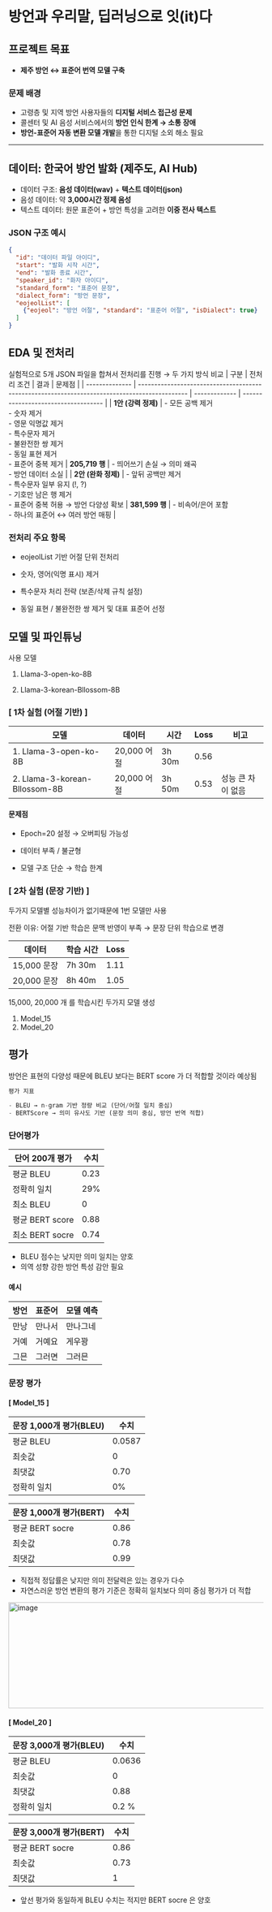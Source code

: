 # 방언과 우리말, 딥러닝으로 잇(it)다

## 프로젝트 목표
- **제주 방언 ↔ 표준어 번역 모델 구축**

### 문제 배경
- 고령층 및 지역 방언 사용자들의 **디지털 서비스 접근성 문제**
- 콜센터 및 AI 음성 서비스에서의 **방언 인식 한계 → 소통 장애**
- **방언-표준어 자동 변환 모델 개발**을 통한 디지털 소외 해소 필요

---

## 데이터: 한국어 방언 발화 (제주도, AI Hub)
- 데이터 구조: **음성 데이터(wav)** + **텍스트 데이터(json)**
- 음성 데이터: 약 **3,000시간 정제 음성**
- 텍스트 데이터: 원문 표준어 + 방언 특성을 고려한 **이중 전사 텍스트**

### JSON 구조 예시
```json
{
  "id": "데이터 파일 아이디",
  "start": "발화 시작 시간",
  "end": "발화 종료 시간",
  "speaker_id": "화자 아이디",
  "standard_form": "표준어 문장",
  "dialect_form": "방언 문장",
  "eojeolList": [
    {"eojeol": "방언 어절", "standard": "표준어 어절", "isDialect": true}
  ]
}
```
## EDA 및 전처리

실험적으로 5개 JSON 파일을 합쳐서 전처리를 진행 → 두 가지 방식 비교
| 구분             | 전처리 조건                                                                                        | 결과            | 문제점                                 |
| -------------- | --------------------------------------------------------------------------------------------- | ------------- | ----------------------------------- |
| **1안 (강력 정제)** | - 모든 공백 제거<br>- 숫자 제거<br>- 영문 익명값 제거<br>- 특수문자 제거<br>- 불완전한 쌍 제거<br>- 동일 표현 제거<br>- 표준어 중복 제거 | **205,719 행** | - 띄어쓰기 손실 → 의미 왜곡<br>- 방언 데이터 소실    |
| **2안 (완화 정제)** | - 앞뒤 공백만 제거<br>- 특수문자 일부 유지 (!, ?)<br>- 기호만 남은 행 제거<br>- 표준어 중복 허용 → 방언 다양성 확보                | **381,599 행** | - 비속어/은어 포함<br>- 하나의 표준어 ↔ 여러 방언 매핑 |

### 전처리 주요 항목

- eojeolList 기반 어절 단위 전처리

- 숫자, 영어(익명 표시) 제거

- 특수문자 처리 전략 (보존/삭제 규칙 설정)

- 동일 표현 / 불완전한 쌍 제거 및 대표 표준어 선정

## 모델 및 파인튜닝
사용 모델

1. Llama-3-open-ko-8B

2. Llama-3-korean-Bllossom-8B

### [ 1차 실험 (어절 기반) ]

| 모델                         | 데이터       | 시간     | Loss | 비고         |
| -------------------------- | --------- | ------ | ---- | ---------- |
| 1. Llama-3-open-ko-8B         | 20,000 어절 | 3h 30m | 0.56 |            |
| 2. Llama-3-korean-Bllossom-8B | 20,000 어절 | 3h 50m | 0.53 | 성능 큰 차이 없음 |

#### 문제점

- Epoch=20 설정 → 오버피팅 가능성

- 데이터 부족 / 불균형

- 모델 구조 단순 → 학습 한계

### [ 2차 실험 (문장 기반) ]

두가지 모델별 성능차이가 없기때문에 1번 모델만 사용

전환 이유: 어절 기반 학습은 문맥 반영이 부족 → 문장 단위 학습으로 변경

| 데이터       | 학습 시간  | Loss |
| --------- | ------ | ---- |
| 15,000 문장 | 7h 30m | 1.11 |
| 20,000 문장 | 8h 40m | 1.05 |

15,000, 20,000 개 를 학습시킨 두가지 모델 생성
1. Model_15
2. Model_20

## 평가

방언은 표현의 다양성 때문에 BLEU 보다는 BERT score 가 더 적합할 것이라 예상됨

```python
평가 지표

- BLEU → n-gram 기반 정량 비교 (단어/어절 일치 중심)
- BERTScore → 의미 유사도 기반 (문장 의미 중심, 방언 번역 적합)
```

### 단어평가

| 단어 200개 평가 | 수치 |
| ----------- | --------- |
| 평균 BLEU | 0.23 |
| 정확히 일치 | 29% |
| 최소 BLEU | 0 |
| 평균 BERT score | 0.88 |
| 최소 BERT socre | 0.74 |

- BLEU 점수는 낮지만 의미 일치는 양호
- 의역 성향 강한 방언 특성 감안 필요

#### 예시
| 방언 | 표준어 | 모델 예측 |
| ------ | ------ | ------ |
| 만낭 | 만나서 | 만나그네 |
| 거예 | 거예요 | 게우꽝 |
| 그믄 | 그러면 | 그러믄 |



### 문장 평가

#### [ Model_15 ]

| 문장 1,000개 평가(BLEU) | 수치 |
| ----------- | --------- |
| 평균 BLEU | 0.0587 |
| 최솟값 | 0 |
| 최댓값 | 0.70 |
| 정확히 일치 | 0% |

| 문장 1,000개 평가(BERT) | 수치 |
| ----------- | --------- |
| 평균 BERT socre | 0.86 |
| 최솟값 | 0.78 |
| 최댓값 | 0.99 |


- 직접적 정답률은 낮지만 의미 전달력은 있는 경우가 다수
- 자연스러운 방언 변환의 평가 기준은 정확히 일치보다 의미 중심 평가가 더 적합


<img width="1369" height="209" alt="image" src="https://github.com/user-attachments/assets/ff89db6a-c575-46d2-8b23-160545d75362" />

#### [ Model_20 ]

| 문장 3,000개 평가(BLEU) | 수치 |
| ----------- | --------- |
| 평균 BLEU | 0.0636 |
| 최솟값 | 0 |
| 최댓값 | 0.88 |
| 정확히 일치 | 0.2 % |

| 문장 3,000개 평가(BERT) | 수치 |
| ----------- | --------- |
| 평균 BERT socre | 0.86 |
| 최솟값 | 0.73 |
| 최댓값 | 1 |

- 앞선 평가와 동일하게 BLEU 수치는 적지만 BERT socre 은 양호




































